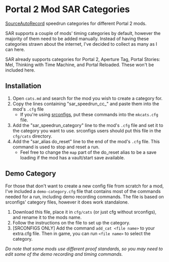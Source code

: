 # Portal 2 Mod SAR Categories

[SourceAutoRecord](https://sar.portal2.sr) speedrun categories for different Portal 2 mods.

SAR supports a couple of mods' timing categories by default, however the majority of them need to be added manually. Instead of having these categories strawn about the internet, I've decided to collect as many as I can here.

SAR already supports categories for Portal 2, Aperture Tag, Portal Stories: Mel, Thinking with Time Machine, and Portal Reloaded. These won't be included here.

## Installation

1. Open `cats.md` and search for the mod you wish to create a category for.
2. Copy the lines containing "sar_speedrun_cc_" and paste them into the mod's `.cfg` file
   - If you're using [srconfigs](https://github.com/p2sr/srconfigs), put these commands into the `mkcats.cfg` file.
3. Add the "sar_speedrun_category" line to the mod's `.cfg` file and set it to the category you want to use. srconfigs users should put this file in the `cfg/cats` directory.
4. Add the "sar_alias do_reset" line to the end of the mod's `.cfg` file. This command is used to stop and reset a run.
   - Feel free to change the `map` part of the do_reset alias to be a save loading if the mod has a vault/start save available.

## Demo Category

For those that don't want to create a new config file from scratch for a mod, I've included a `demo-category.cfg` file that contains most of the commands needed for a run, including demo recording commands. The file is based on srconfigs' category files, however it does work standalone.

1. Download this file, place it in `cfg/cats` (or just cfg without srconfigs), and rename it to the mods name.
2. Follow the instructions on the file to set up the category.
3. [SRCONFIGS ONLY] Add the command `add_cat <file name>` to your extra.cfg file. Then in game, you can run `<file name>` to select the category.

*Do note that some mods use different proof standards, so you may need to edit some of the demo recording and timing commands.*